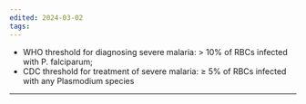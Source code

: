 ```yaml
---
edited: 2024-03-02
tags:
---
```

- WHO threshold for diagnosing severe malaria: > 10% of RBCs infected with P. falciparum; 
- CDC threshold for treatment of severe malaria: ≥ 5% of RBCs infected with any Plasmodium species



---
